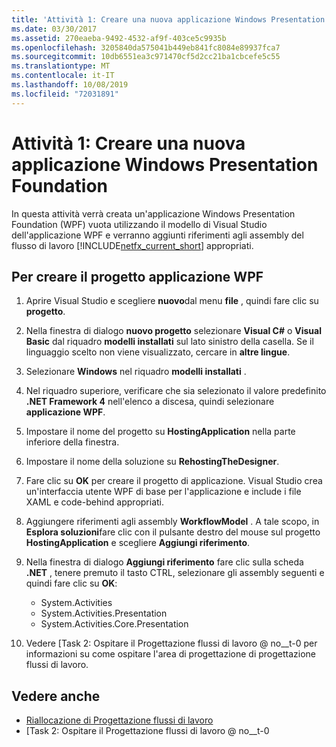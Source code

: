 ```yaml
---
title: 'Attività 1: Creare una nuova applicazione Windows Presentation Foundation'
ms.date: 03/30/2017
ms.assetid: 270eaeba-9492-4532-af9f-403ce5c9935b
ms.openlocfilehash: 3205840da575041b449eb841fc8084e89937fca7
ms.sourcegitcommit: 10db6551ea3c971470cf5d2cc21ba1cbcefe5c55
ms.translationtype: MT
ms.contentlocale: it-IT
ms.lasthandoff: 10/08/2019
ms.locfileid: "72031891"
---
```

# <a name="task-1-create-a-new-windows-presentation-foundation-application"></a>Attività 1: Creare una nuova applicazione Windows Presentation Foundation

In questa attività verrà creata un'applicazione Windows Presentation Foundation (WPF) vuota utilizzando il modello di Visual Studio dell'applicazione WPF e verranno aggiunti riferimenti agli assembly del flusso di lavoro [!INCLUDE[netfx_current_short](../../../includes/netfx-current-short-md.md)] appropriati.  
  
## <a name="to-create-the-wpf-application-project"></a>Per creare il progetto applicazione WPF

1. Aprire Visual Studio e scegliere **nuovo**dal menu **file** , quindi fare clic su **progetto**.

2. Nella finestra di dialogo **nuovo progetto** selezionare **Visual C#**  o **Visual Basic** dal riquadro **modelli installati** sul lato sinistro della casella. Se il linguaggio scelto non viene visualizzato, cercare in **altre lingue**.

3. Selezionare **Windows** nel riquadro **modelli installati** .

4. Nel riquadro superiore, verificare che sia selezionato il valore predefinito **.NET Framework 4** nell'elenco a discesa, quindi selezionare **applicazione WPF**.

5. Impostare il nome del progetto su **HostingApplication** nella parte inferiore della finestra.

6. Impostare il nome della soluzione su **RehostingTheDesigner**.

7. Fare clic su **OK** per creare il progetto di applicazione. Visual Studio crea un'interfaccia utente WPF di base per l'applicazione e include i file XAML e code-behind appropriati.

8. Aggiungere riferimenti agli assembly **WorkflowModel** . A tale scopo, in **Esplora soluzioni**fare clic con il pulsante destro del mouse sul progetto **HostingApplication** e scegliere **Aggiungi riferimento**.

9. Nella finestra di dialogo **Aggiungi riferimento** fare clic sulla scheda **.NET** , tenere premuto il tasto CTRL, selezionare gli assembly seguenti e quindi fare clic su **OK**:

    - System.Activities
    - System.Activities.Presentation
    - System.Activities.Core.Presentation

10. Vedere [Task 2: Ospitare il Progettazione flussi di lavoro @ no__t-0 per informazioni su come ospitare l'area di progettazione di progettazione flussi di lavoro.

## <a name="see-also"></a>Vedere anche

- [Riallocazione di Progettazione flussi di lavoro](rehosting-the-workflow-designer.md)
- [Task 2: Ospitare il Progettazione flussi di lavoro @ no__t-0
